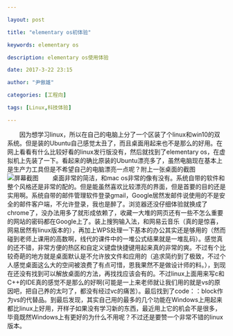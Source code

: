 ```yaml
---

layout: post

title: "elementary os初体验"

keywords: elementary os

description: elementary os使用体验

date: 2017-3-22 23:15

author: "尹傲雄"

categories: [工程向]

tags: [Linux,科技体验]

---
```

　　因为想学习linux，所以在自己的电脑上分了一个区装了个linux和win10的双系统。但是装的Ubuntu自己感觉太丑了，而且桌面用起来也不是那么的好用。在网上看看有什么比较好看的linux发行版没有，然后就找到了elementary os，在虚拟机上先装了一下。看起来的确比原装的Ubuntu漂亮多了，虽然电脑现在基本上是生产力工具但是不希望自己的电脑漂亮一点呢？附上一张桌面的截图![屏幕截图](https://cdn.yinaoxiong.cn/image/posts/2017-3-22/post1.jpg)
　　桌面非常的简洁，和mac os非常的像有没有。系统自带的软件和整个风格还是非常的配的。但是能虽然喜欢比较漂亮的界面，但是首要的目的还是实用啊。系统自带的邮件管理软件登录gmail，Google居然发邮件说使用的不是安全的邮件客户端，不允许登录，我也是醉了。浏览器还没仔细体验就换成了chrome了，没办法用多了就形成依赖了，收藏一大堆的网页还有一些不怎么重要的网站的密码都在Google上了。装上搜狗输入法，和网易云音乐（真的是惊喜，网易居然有linux版本的），再加上WPS处理一下基本的办公其实还是够用的（然而碰到老师上课用的高数啊，线代的课件中的一堆公式结果就是一堆乱码）。感觉真的还不错，非常方便的热区和自定义键盘快捷键用起来真的非常的爽。不过有个比较奇葩的地方就是桌面默认是不允许放文件和应用的（追求简约到了极致，不过个人感觉桌面这么大的空间被浪费了有点可惜，恩我果然不是做设计师的料。），到现在还没有找到可以解放桌面的方法，再找找应该会有的。不过linux上面用来写c和C++的IDE真的感觉不是那么的好啊(可能是一上来老师就让我们用的就是vs的原因吧，把自己养的太叼了，都没有经过vc的痛苦）。最后找到了code：：block作为vs的代替品。到最后发现，其实自己用的最多的几个功能在Windows上用起来都比linux上好用，开样子如果没有学习新的东西，最近用上它的机会不是很多，毕竟既然Windows上有更好的为什么不用呢？不过还是要赞一个非常不错的linux版本。
